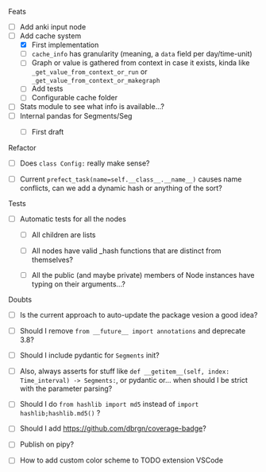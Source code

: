 




Feats

- [ ] Add anki input node
- [ ] Add cache system
  - [x] First implementation
  - [ ] `cache_info` has granularity (meaning, a `data` field per day/time-unit)
  - [ ] Graph or value is gathered from context in case it exists, kinda like `_get_value_from_context_or_run` or `_get_value_from_context_or_makegraph`
  - [ ] Add tests
  - [ ] Configurable cache folder

- [ ] Stats module to see what info is available...?
- [ ] Internal pandas for Segments/Seg
  - [ ] First draft




Refactor

- [ ] Does `class Config:` really make sense?
- [ ] Current `prefect_task(name=self.__class__.__name__)` causes name conflicts, can we add a dynamic hash or anything of the sort?



Tests

- [ ] Automatic tests for all the nodes
  - [ ] All children are lists
  - [ ] All nodes have valid _hash functions that are distinct from themselves?
  - [ ] All the public (and maybe private) members of Node instances have typing on their arguments...?



Doubts

- [ ] Is the current approach to auto-update the package vesion a good idea?
- [ ] Should I remove `from __future__ import annotations` and deprecate 3.8?
- [ ] Should I include pydantic for `Segments` init?
- [ ] Also, always asserts for stuff like `def __getitem__(self, index: Time_interval) -> Segments:`, or pydantic or... when should I be strict with the parameter parsing?
- [ ] Should I do `from hashlib import md5` instead of `import hashlib;hashlib.md5()` ?
- [ ] Should I add https://github.com/dbrgn/coverage-badge?
- [ ] Publish on pipy?
- [ ] How to add custom color scheme to TODO extension VSCode





